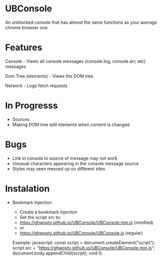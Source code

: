 # UBConsole

An unblocked console that has almost the same functions as your average chrome browser one.

# Features

Console - Views all console messages (console.log, console.err, etc) messages

Dom Tree (elements) - Views the DOM tree

Network - Logs fetch requests

# In Progresss
- Sources
- Making DOM tree edit elements when content is changed

# Bugs
- Link in console to source of message may not work
- Unusual characters appearing in the console message source
- Styles may seen messed up on different sites


# Instalation

- Bookmark Injection
  - Create a bookmark injection
  - Set the script src to:
  - https://ghwosty.github.io/UBConsole/UBConsole.min.js (minified)
  - or
  - https://ghwosty.github.io/UBConsole/UBConsole.js (regular)
  
  Example:
  javascript: const script = document.createElement("script"); script.src = "https://ghwosty.github.io/UBConsole/UBConsole.min.js";   document.body.appendChild(script); void 0;
